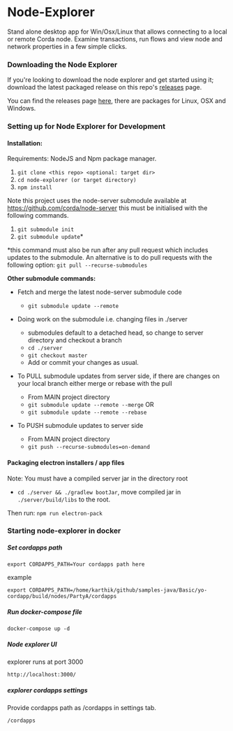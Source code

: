 # Node-Explorer

Stand alone desktop app for Win/Osx/Linux that allows connecting to a local or remote Corda node. Examine transactions, run flows and view node and network properties in a few simple clicks.

### Downloading the Node Explorer 

If you're looking to download the node explorer and get started using it; download the latest packaged release on this repo's [releases](https://github.com/corda/node-explorer/releases) page. 

You can find the releases page [here](https://github.com/corda/node-explorer/releases), there are packages for Linux, OSX and Windows. 


### Setting up for Node Explorer for Development 


#### Installation:
Requirements: NodeJS and Npm package manager.

1) ``git clone <this repo> <optional: target dir>``
2) ``cd node-explorer (or target directory)``
3) ``npm install``

Note this project uses the node-server submodule available at https://github.com/corda/node-server this must be initialised with the following commands.

1) ``git submodule init``
2) ``git submodule update``* 

*this command must also be run after any pull request which includes updates to the submodule. An alternative is to do pull requests with the following option:
``git pull --recurse-submodules``

**Other submodule commands:**

* Fetch and merge the latest node-server submodule code
  - ``git submodule update --remote``

* Doing work on the submodule i.e. changing files in ./server
  - submodules default to a detached head, so change to server directory and checkout a branch
  - ``cd ./server``
  - ``git checkout master``
  - Add or commit your changes as usual.

* To PULL submodule updates from server side, if there are changes on your local branch either merge or rebase with the pull
  - From MAIN project directory
  - `` git submodule update --remote --merge `` OR
  - ``git submodule update --remote --rebase``

* To PUSH submodule updates to server side
  - From MAIN project directory
  - ``git push --recurse-submodules=on-demand``

#### Packaging electron installers / app files

Note: You must have a compiled server jar in the directory root 
 - `cd ./server && ./gradlew bootJar`, move compiled jar in `./server/build/libs` to the root.

Then run: ``npm run electron-pack``

### Starting node-explorer in docker

##### Set cordapps path

```
export CORDAPPS_PATH=Your cordapps path here
```

example

```
export CORDAPPS_PATH=/home/karthik/github/samples-java/Basic/yo-cordapp/build/nodes/PartyA/cordapps
```


##### Run docker-compose file

```
docker-compose up -d
```

##### Node explorer UI

explorer runs at port 3000

```
http://localhost:3000/
```


##### explorer cordapps settings

Provide cordapps path as /cordapps in settings tab.

```
/cordapps
```
